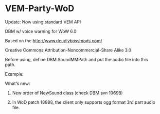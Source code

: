 VEM-Party-WoD
=============
Update: Now using standard VEM API

DBM w/ voice warning for WoW 6.0

Based on the http://www.deadlybossmods.com/

Creative Commons Attribution-Noncommercial-Share Alike 3.0

Before using, define DBM.SoundMMPath and put the audio file into this path.

Example:

What's new:

1. New order of NewSound class (check DBM svn 10698)

2. In WoD patch 18888, the client only supports ogg format 3rd part audio file.
